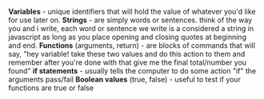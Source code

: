 **Variables** - unique identifiers that will hold the value of whatever you'd like for use later on.
**Strings** - are simply words or sentences. think of the way you and i write, each word or sentence we write is a considered a string in javascript as long as you place opening and closing quotes at beginning and end.
**Functions** (arguments, return) - are blocks of commands that will say, "hey variable! take these two values and do this action to them and remember after you're done with that give me the final total/number you found"
**if statements** - usually tells the computer to do some action "if" the arguments pass/fail
**Boolean values** (true, false) - useful to test if your functions are true or false
